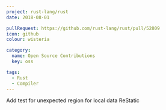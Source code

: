 ```yaml
---
project: rust-lang/rust
date: 2018-08-01

pullRequest: https://github.com/rust-lang/rust/pull/52809
icon: github
colour: wisteria

category:
  name: Open Source Contributions
  key: oss

tags:
  - Rust
  - Compiler
---
```

Add test for unexpected region for local data ReStatic
